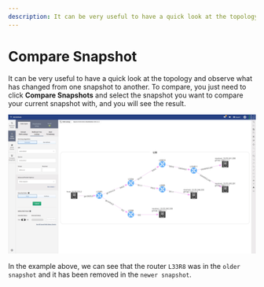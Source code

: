 ```yaml
---
description: It can be very useful to have a quick look at the topology and observe what has changed from one snapshot to another.
---
```


# Compare Snapshot

It can be very useful to have a quick look at the topology and observe what has
changed from one snapshot to another. To compare, you just need to click
**Compare Snapshots** and select the snapshot you want to compare your current
snapshot with, and you will see the result.

![Compare Snapshots](snap_shoot_comparison_animated.gif)

In the example above, we can see that the router `L33R8` was in the `older
snapshot` and it has been removed in the `newer snapshot`.
